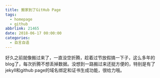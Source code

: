 ```yaml
---
title: 搬家到了GitHub Page
tags:
  - homepage
  - github
abbrlink: 21465
date: 2018-06-17 00:00:00
categories:
  - 自言自语
---
```


好久之前就像搬过来了，一直没空折腾，趁着过节放假搞一下子，这么多年的blog了，每次折腾不想丢掉数据。没想到一路搬过来还挺方便的，特别是有了jekyll和github page的域名绑定和证书生成功能，很给力哦。
